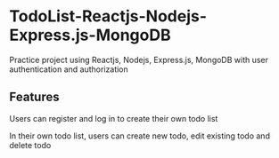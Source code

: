 <h1> TodoList-Reactjs-Nodejs-Express.js-MongoDB </h1>
<p> Practice project using Reactjs, Nodejs, Express.js, MongoDB with user authentication and authorization </p>



<h2>Features</h2>
<p> Users can register and log in to create their own todo list </p>
<p> In their own todo list, users can create new todo, edit existing todo and delete todo</p>
